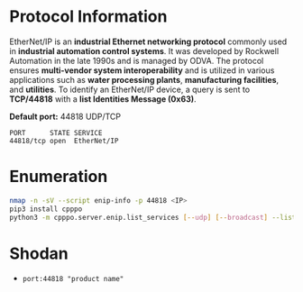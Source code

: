 






# **Protocol Information**

EtherNet/IP is an **industrial Ethernet networking protocol** commonly used in **industrial automation control systems**. It was developed by Rockwell Automation in the late 1990s and is managed by ODVA. The protocol ensures **multi-vendor system interoperability** and is utilized in various applications such as **water processing plants**, **manufacturing facilities**, and **utilities**. To identify an EtherNet/IP device, a query is sent to **TCP/44818** with a **list Identities Message (0x63)**.

**Default port:** 44818 UDP/TCP

```
PORT      STATE SERVICE
44818/tcp open  EtherNet/IP
```

# **Enumeration**

```bash
nmap -n -sV --script enip-info -p 44818 <IP>
pip3 install cpppo
python3 -m cpppo.server.enip.list_services [--udp] [--broadcast] --list-identity -a <IP>
```

# Shodan

* `port:44818 "product name"`







